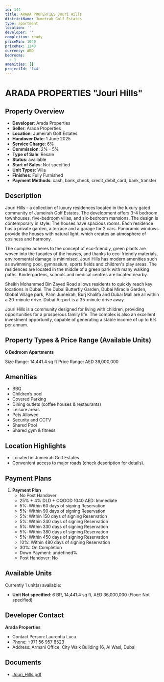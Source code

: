 ```yaml
---
id: 144
title: ARADA PROPERTIES Jouri Hills
districtName: Jumeirah Golf Estates
type: apartment
location: ''
developer: ''
completion: ready
priceMin: 1040
priceMax: 1248
currency: AED
bedrooms:
  - 1
amenities: []
projectId: '144'
---
```


# ARADA PROPERTIES "Jouri Hills"

## Property Overview
- **Developer**: Arada Properties
- **Seller**: Arada Properties
- **Location**: Jumeirah Golf Estates
- **Handover Date**: 1 June 2025
- **Service Charge**: 6%
- **Commission**: 2% - 5%
- **Type of Sale**: Resale
- **Status**: available
- **Start of Sales**: Not specified
- **Unit Types**: Villa
- **Finishes**: Fully Furnished
- **Payment Methods**: cash, bank_check, credit_debit_card, bank_transfer

## Description
Jouri Hills - a collection of luxury residences located in the luxury gated community of Jumeirah Golf Estates. The development offers 3-4 bedroom townhouses, five-bedroom villas, and six-bedroom mansions. The design is contemporary in style. The houses have spacious rooms. Each residence has a private garden, a terrace and a garage for 2 cars. Panoramic windows provide the houses with natural light, which creates an atmosphere of cosiness and harmony.

 The complex adheres to the concept of eco-friendly, green plants are woven into the facades of the houses, and thanks to eco-friendly materials, environmental damage is minimised. Jouri Hills has modern amenities such as swimming pool, gymnasium, sports fields and children's play areas. The residences are located in the middle of a green park with many walking paths. Kindergartens, schools and medical centres are located nearby.

Sheikh Mohammed Bin Zayed Road allows residents to quickly reach key locations in Dubai. The Dubai Butterfly Garden, Dubai Miracle Garden,  Global Village park, Palm Jumeirah, Burj Khalifa and Dubai Mall are all within a 20-minute drive. Dubai Airport is a 35-minute drive away.

 Jouri Hills is a community designed for living with children, providing opportunities for a prosperous family life. The complex is also an excellent investment opportunity, capable of generating a stable income of up to 6% per annum.

## Property Types & Price Range (Available Units)
**6 Bedroom Apartments**

Size Range: 14,441.4 sq ft
Price Range: AED 36,000,000

## Amenities
- BBQ
- Children’s pool
- Covered Parking
- Dining outlets  (coffee houses & restaurants)
- Leisure areas
- Pets Allowed
- Security and CCTV
- Shared Pool
- Shared gym & fitness

## Location Highlights
- Located in Jumeirah Golf Estates.
- Convenient access to major roads (check description for details).

## Payment Plans
1. **Payment Plan**
   - No Post Handover
   - 25% + 4% DLD + OQOOD 1040 AED: Immediate
   - 5%: Within 60 days of signing Reservation
   - 5%: Within 90 days of signing Reservation
   - 5%: Within 150 days of signing Reservation
   - 5%: Within 240 days of signing Reservation
   - 5%: Within 330 days of signing Reservation
   - 5%: Within 380 days of signing Reservation
   - 5%: Within 450 days of signing Reservation
   - 10%: Within 480 days of signing Reservation
   - 30%: On Completion
   - Down Payment: undefined%
   - Post Handover: No

## Available Units
Currently 1 unit(s) available:
- **Unit Not specified**: 6 BR, 14,441.4 sq ft, AED 36,000,000 (Floor: Not specified)

## Developer Contact
**Arada Properties**
- Contact Person: Laurentiu Luca
- Phone: +971 56 957 8523
- Address: Armani Office, City Walk Building 16, Al Wasl, Dubai

## Documents
- [Jouri_Hills.pdf](https://cdn.geniemap.net/2023/06/22/EElgDGNOYdK8G22tkaSJ4CzpT17Mdy66OK9P0E9X.pdf)
